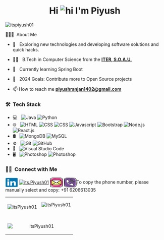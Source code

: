 <h1 align="center">Hi <img src="https://user-images.githubusercontent.com/1303154/88677602-1635ba80-d120-11ea-84d8-d263ba5fc3c0.gif" width="26px" alt="hi"> I'm Piyush</h1>

<p align="left"> <img src="https://komarev.com/ghpvc/?username=itspiyush01&label=Profile%20views&color=0e75b6&style=flat" alt="itspiyush01" /> </p

<h3> 👨🏻‍💻 &nbsp;About Me </h3>

- 🤔 &nbsp; Exploring new technologies and developing software solutions and quick hacks.
- 👨‍🎓 &nbsp; B.Tech in Computer Science from the **[ITER, S.O.A.U.](https://www.soa.ac.in/iter)**

- 🌱 &nbsp; Currently learning Spring Boot
- 🥅 &nbsp; 2024 Goals: Contribute more to Open Source projects
- 📫 How to reach me **piyushranjan1402@gmail.com**
<h3> 🛠 &nbsp;Tech Stack</h3>

- 💻 &nbsp;
  ![Java](https://img.shields.io/badge/-Java-333333?style=flat&logo=java)
  ![Python](https://img.shields.io/badge/-Python-333333?style=flat&logo=python)
- 🌐 &nbsp;
  ![HTML](https://img.shields.io/badge/-HTML-333333?style=flat&logo=HTML5)
  ![CSS](https://img.shields.io/badge/-CSS-333333?style=flat&logo=CSS3&logoColor=1572B6)
  ![CSS](https://img.shields.io/badge/-sass-333333?style=flat&logo=sass&logoColor=1572B6)
  ![Javascript](https://img.shields.io/badge/-javscript-333333?style=flat&logo=javascript)
  ![Bootstrap](https://img.shields.io/badge/-Bootstrap-333333?style=flat&logo=bootstrap&logoColor=563D7C)
  ![Node.js](https://img.shields.io/badge/-Node.js-333333?style=flat&logo=node.js)
  ![React.js](https://img.shields.io/badge/-React.js-333333?style=flat&logo=React)
- 🛢 &nbsp;
  ![MongoDB](https://img.shields.io/badge/-MongoDB-333333?style=flat&logo=mongodb)
  ![MySQL](https://img.shields.io/badge/-MySQL-333333?style=flat&logo=mysql)
- ⚙️ &nbsp;
  ![Git](https://img.shields.io/badge/-Git-333333?style=flat&logo=git)
  ![GitHub](https://img.shields.io/badge/-GitHub-333333?style=flat&logo=github)
- 🔧 &nbsp;
  ![Visual Studio Code](https://img.shields.io/badge/-Visual%20Studio%20Code-333333?style=flat&logo=visual-studio-code&logoColor=007ACC)
- 🖥 &nbsp;
  ![Photoshop](https://img.shields.io/badge/-Photoshop-333333?style=flat&logo=adobe-photoshop)
  ![Photoshop](https://img.shields.io/badge/-Adobe_xd-333333?style=flat&logo=adobe-xd)

<h3 align="left"> 🤝🏻 &nbsp;Connect with Me </h3>
<!-- <h3 align="left">Connect with me:</h3> -->
<p align="left">
<a href="https://linkedin.com/in/piyushranjan1402" target="_blank"><img align="center" src="https://raw.githubusercontent.com/devicons/devicon/master/icons/linkedin/linkedin-original.svg" alt="itsPiyush01" height="30" width="40" /></a>
<a href="https://www.instagram.com/its.Piyush01" target="_blank"><img align="center" src="https://cdn.cdnlogo.com/logos/i/92/instagram.svg" alt="its.Piyush01" height="30" width="40" /></a>
<a href="mailto:piyushranjan1402@gmail.com" target="_blank"><img align="center" src="./5066047_communication_email_envelope_letter_mail_icon.svg" alt="mail" height="30" width="40" /></a>
<img align="center" src="./phone.svg" alt="call +91-620-661-3035" height="30" width="40">To copy the phone number, please manually select and copy: +91 6206613035</img>

</br>

<!-- ![GitHub Activity Graph](https://activity-graph.herokuapp.com/graph?username=itsPiyush01) -->

<center>
    <table >
        <tr>
            <td colspan="1">
                <p><img align="left" src="https://github-readme-stats.vercel.app/api/top-langs?username=itsPiyush01&show_icons=true&locale=en&layout=compact&theme=gruvbox" alt="itsPiyush01" style="display:block; width: 100%;" /></p>
    
</td>
            <td colspan="1">
    <p><img align="center" src="https://github-readme-streak-stats.herokuapp.com/?user=itsPiyush01&theme=gruvbox" alt="itsPiyush01" style="display:block; width: 100%;" /></p>
    
</td>
        </tr>
        <tr>
            <td colspan="3" >
                <p align="center">&nbsp;<img align="center" src="https://github-readme-stats.vercel.app/api?username=itsPiyush01&show_icons=true&locale=en&theme=gruvbox" alt="itsPiyush01" style="display:block; width: 100%; " /></p>
    
</td>
        </tr>
    </table>
</center>

[website]: https://itspiyush01.github.io/My-Website/
[linkedin]: https://linkedin.com/in/piyushranjan1402@gmail.com
[instagram]: https://www.instagram.com/its.Piyush01
